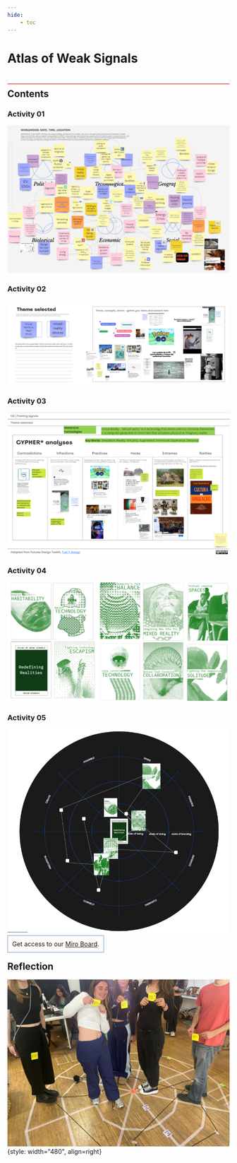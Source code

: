 ```yaml
---
hide:
    - toc
---
```


# Atlas of Weak Signals
<div style="height:2px; background-color: #E17858; margin-top: 40px; margin-bottom: -20px;"></div>

## Contents

### Activity 01
![](../../images\term3\Atlas/work.png)

### Activity 02
![](../../images\term3\Atlas/themes.png)

### Activity 03
![](../../images\term3\Atlas/Framing.png)

### Activity 04
![](../../images\term3\Atlas/Cards.png)

### Activity 05
![](../../images\term3\Atlas/circle.png)

<span style="background-color: #FFFCFA; padding: 10px; border: 1px solid #699ADA;"> Get access to our [Miro Board](https://miro.com/app/board/uXjVKdjPEuY=/).</span>

## Reflection
![](../../images\term3\Atlas\foto.jpg){style: width="480", align=right}
